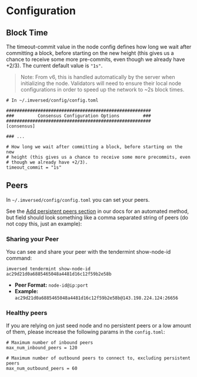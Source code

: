# Configuration

## Block Time

The timeout-commit value in the node config defines how long we wait after committing a block, before starting on the new height (this gives us a chance to receive some more pre-commits, even though we already have +2/3). The current default value is `"1s"`.

> Note: From v6, this is handled automatically by the server when initializing the node. Validators will need to ensure their local node configurations in order to speed up the network to ~2s block times.

```text
# In ~/.imversed/config/config.toml

#######################################################
###         Consensus Configuration Options         ###
#######################################################
[consensus]

### ... 

# How long we wait after committing a block, before starting on the new
# height (this gives us a chance to receive some more precommits, even
# though we already have +2/3).
timeout_commit = "1s"
```

## Peers

In `~/.imversed/config/config.toml` you can set your peers.

See the [Add persistent peers section](https://docs.imversed.com/validators/testnet.html#add-persistent-peers) in our docs for an automated method, but field should look something like a comma separated string of peers (do not copy this, just an example):

### Sharing your Peer
You can see and share your peer with the tendermint show-node-id command:

```text
imversed tendermint show-node-id
ac29d21d0a6885465048a4481d16c12f59b2e58b
```

* **Peer Format:** `node-id@ip:port`
* **Example:** `ac29d21d0a6885465048a4481d16c12f59b2e58b@143.198.224.124:26656`

### Healthy peers
If you are relying on just seed node and no persistent peers or a low amount of them, please increase the following params in the `config.toml`:

```text
# Maximum number of inbound peers
max_num_inbound_peers = 120

# Maximum number of outbound peers to connect to, excluding persistent peers
max_num_outbound_peers = 60
```
